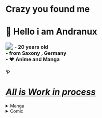 # <b>Crazy you found me</b>

# 👋 Hello i am Andranux

<img src="https://img.shields.io/badge/Version-Alpha-red" style="zoom:150%;" align="left" />

<h3>- 20 years old<br>
- from Saxony , Germany<br>
- ❤️ Anime and Manga</h3>
<h4><b>や</b></h4>

<h1><u><b><i> All is Work in process </i></b></u></h1>

<details>
	<summary>Manga</summary>
	<table>
		<tr>
			<td><b>Name</b></td>
			<td><b>Band / Edition</b></td>
			<td><b>Publisher</b></td>
		</tr>
		<tr>
			<td>Arte</td>
			<td>1-2</td>
			<td><a href="https://www.carlsen.de/manga"> Carlsen </a></td>
		</tr>
		<tr>
			<td>Bloom into you</td>
			<td>1-7</td>
			<td><a href="https://www.carlsen.de/manga"> Carlsen </a></td>
		</tr>
		<tr>
			<td>Blue Exorcist</td>
			<td>1-3</td>
			<td><a href="https://www.kaze-online.de/"> Kaze </a></td>
		</tr>
		<tr>
			<td>Bottom-Tier</td>
			<td>1</td>
			<td><a href="https://yenpress.com/">Yen On</a></td>
		</tr>
		<tr>
			<td>Citrus</td>
			<td>1-5</td>
			<td><a href="https://www.tokyopop.de/"> Tokyo Pop </a></td>
		</tr>
		<tr>
			<td>Delicious in Dungeon</td>
			<td>1</td>
			<td><a href="https://www.egmont-manga.de/"> Egmont </a></td>
		</tr>
		<tr>
			<td>Die Braut des Magiers</td>
			<td>1</td>
			<td><a href="https://www.tokyopop.de/"> Tokyo Pop </a></td>
		</tr>
		<tr>
			<td>Elfen Lied</td>
			<td>1</td>
			<td><a href="https://www.tokyopop.de/"> Tokyo Pop </a></td>
		</tr>
		<tr>
			<td>Goblin Slayer (The singing Death)</td>
			<td>1</td>
			<td><a href="https://altraverse.de/"> Altraverse </a></td>
		</tr>
		<tr>
			<td>I am Sherlock</td>
			<td>1-4</td>
			<td><a href="https://www.carlsen.de/manga"> Carlsen </a></td>
		</tr>
		<tr>
			<td>Is it wrong to pick up Girls in a Dungeon</td>
			<td>1-5</td>
			<td><a href="https://www.kaze-online.de/"> Kaze </a></td>
		</tr>
		<tr>
			<td>Leseprobe Oktober_2020 - März_2021</td>
			<td>free reading sample</td>
			<td><a href="https://www.kaze-online.de/"> Kaze </a></td>
		</tr>
		<tr>
			<td>Love and Lies</td>
			<td>1-5</td>
			<td><a href="https://www.kaze-online.de/"> Kaze </a></td>
		</tr>
		<tr>
			<td>Nur du darfst mich fesseln</td>
			<td>1</td>
			<td><a href="https://altraverse.de/"> Altraverse </a></td>
		</tr>
		<tr>
			<td>Uzumaki</td>
			<td>Delux Edition</td>
			<td><a href="https://www.carlsen.de/manga"> Carlsen </a></td>
		</tr>
		<tr>
			<td>Weathering with you</td>
			<td>Roman</td>
			<td><a href="https://www.egmont-manga.de/"> Egmont </a></td>
		</tr>
		<tr>
			<td>You shine in the Moonlight</td>
			<td>1-2</td>
			<td><a href="https://www.egmont-manga.de/"> Egmont </a></td>
		</tr>
		<tr>
			<td>Your Name</td>
			<td>1-3</td>
			<td><a href="https://www.egmont-manga.de/"> Egmont </a></td>
		</tr>
	</table>
</details>


<details>
	<summary>Comic</summary>
	<table>
		<tr>
			<td><b>Name</b></td>
			<td><b>Publisher</b></td>
		</tr>
		<tr>
			<td>Der Oracle Code_</td>
			<td>Panini-ink</td>
		</tr>
	</table>
</details>
